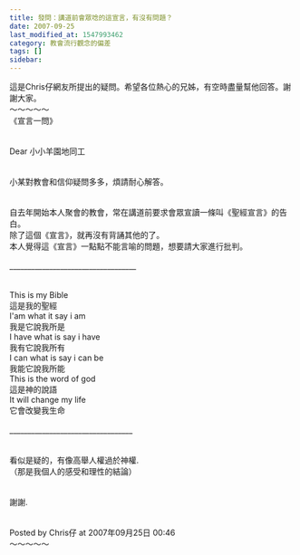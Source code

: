 ```yaml
---
title: 發問：講道前會眾唸的這宣言，有沒有問題？
date: 2007-09-25
last_modified_at: 1547993462
category: 教會流行觀念的偏差
tags: []
sidebar: 
---
```


<p>這是Chris仔網友所提出的疑問。希望各位熱心的兄姊，有空時盡量幫他回答。謝謝大家。<br/><!--more-->～～～～～<br/>《宣言一問》<br/><br/><br/>Dear 小小羊園地同工<br/><br/><br/>小某對教會和信仰疑問多多，煩請耐心解答。<br/><br/><br/>自去年開始本人聚會的教會，常在講道前要求會眾宣讀一條叫《聖經宣言》的告白。<br/>除了這個《宣言》，就再沒有背誦其他的了。<br/>本人覺得這《宣言》一點點不能言喻的問題，想要請大家進行批判。<br/><br/>___________________________________<br/><br/><br/>This is my Bible<br/>這是我的聖經<br/>I'am what it say i am<br/>我是它說我所是<br/>I have what is say i have<br/>我有它說我所有<br/>I can what is say i can be<br/>我能它說我所能<br/>This is the word of god <br/>這是神的說語<br/>It will change my life<br/>它會改變我生命<br/><br/>__________________________________<br/><br/><br/>看似是疑的，有像高舉人權過於神權.<br/>（那是我個人的感受和理性的結論）<br/><br/><br/>謝謝.<br/><br/><br/>Posted by Chris仔 at 2007年09月25日 00:46 <br/>～～～～～<br/><br/><br/></p>